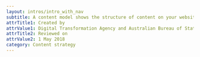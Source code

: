 ```yaml
---
layout: intros/intro_with_nav
subtitle: A content model shows the structure of content on your website. It also shows the relationship between the different types of content within the model.
attrTitle1: Created by
attrValue1: Digital Transformation Agency and Australian Bureau of Statistics
attrTitle2: Reviewed on 
attrValue2: 1 May 2018
category: Content strategy
---
```

